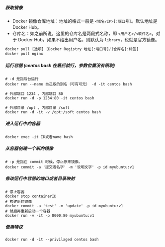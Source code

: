 ##### 获取镜像

- Docker 镜像仓库地址：地址的格式一般是 `<域名/IP>[:端口号]`。默认地址是 Docker Hub。
- 仓库名：如之前所说，这里的仓库名是两段式名称，即 `<用户名>/<软件名>`。对于 Docker Hub，如果不给出用户名，则默认为 `library`，也就是官方镜像。

```python
docker pull [选项] [Docker Registry 地址[:端口号]/]仓库名[:标签]
docker pull nginx
```

##### 运行容器 (centos bash 在最后就行，参数位置没有限制)

```shell
# -d 是指后台运行
docker run --name 自己取的别名（可有可无） -d -it centos bash
```

```shell
# 外部端口 1234 ，内部端口 80
docker run -d -p 1234:80 -it centos bash
```

```shell
# 外部目录 /opt ，内部目录 /soft
docker run -d -it -v /opt:/soft centos bash
```

##### 进入运行中的容器

```shell
docker exec -it ID或者name bash
```

##### 从容器创建一个新的镜像

```shell
# -p 是指在 commit 时候，停止原来镜像。
docker commit -a '提交者名字' -m '说明文字' -p id myubuntu:v1
```

##### 修改运行中容器的端口或者目录映射

```shell
# 停止容器
docker stop containerID 
# 构建新的镜像
docker commit -a 'test' -m 'update' -p id myubuntu:v1
# 然后再重新启动一个容器
docker run -v -it -p 8000:80 myubuntu:v1
```

##### 使用特权

```shell
docker run -d -it --privilaged centos bash
```


